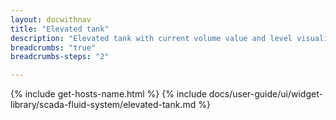```yaml
---
layout: docwithnav
title: "Elevated tank"
description: "Elevated tank with current volume value and level visualizations."
breadcrumbs: "true"
breadcrumbs-steps: "2"

---
```

{% include get-hosts-name.html %}
{% include docs/user-guide/ui/widget-library/scada-fluid-system/elevated-tank.md %}
